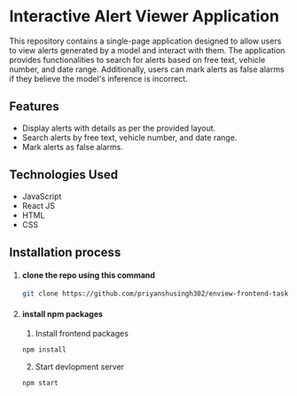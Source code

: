 # Interactive Alert Viewer Application

This repository contains a single-page application designed to allow users to view alerts generated by a model and interact with them. The application provides functionalities to search for alerts based on free text, vehicle number, and date range. Additionally, users can mark alerts as false alarms if they believe the model's inference is incorrect.

## Features

- Display alerts with details as per the provided layout.
- Search alerts by free text, vehicle number, and date range.
- Mark alerts as false alarms.

## Technologies Used

- JavaScript
- React JS
- HTML
- CSS

## Installation process
1. #### clone the repo using this command
    ```bash
    git clone https://github.com/priyanshusingh302/enview-frontend-task.git
    ```
2. #### install npm packages
    1. Install frontend packages
    ```bash
    npm install
    ```

    2. Start devlopment server
    ```bash
    npm start
    ```
    
